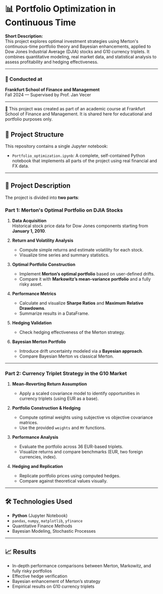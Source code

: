 # 📊 Portfolio Optimization in Continuous Time

**Short Description:**  
This project explores optimal investment strategies using Merton's continuous-time portfolio theory and Bayesian enhancements, applied to Dow Jones Industrial Average (DJIA) stocks and G10 currency triplets. It combines quantitative modeling, real market data, and statistical analysis to assess profitability and hedging effectiveness.

---

### 🏫 Conducted at  
**Frankfurt School of Finance and Management**  
Fall 2024 — Supervised by Prof. Jan Vecer

---
📌 This project was created as part of an academic course at Frankfurt School of Finance and Management. It is shared here for educational and portfolio purposes only.

## 📁 Project Structure

This repository contains a single Jupyter notebook:
- `Portfolio_optimization.ipynb`: A complete, self-contained Python notebook that implements all parts of the project using real financial and FX data.

---

## 📌 Project Description

The project is divided into **two parts**:

### Part 1: Merton's Optimal Portfolio on DJIA Stocks

1. **Data Acquisition**  
   Historical stock price data for Dow Jones components starting from **January 1, 2010**.

2. **Return and Volatility Analysis**  
   - Compute simple returns and estimate volatility for each stock.
   - Visualize time series and summary statistics.

3. **Optimal Portfolio Construction**  
   - Implement **Merton’s optimal portfolio** based on user-defined drifts.
   - Compare it with **Markowitz’s mean-variance portfolio** and a fully risky asset.

4. **Performance Metrics**  
   - Calculate and visualize **Sharpe Ratios** and **Maximum Relative Drawdowns**.
   - Summarize results in a DataFrame.

5. **Hedging Validation**  
   - Check hedging effectiveness of the Merton strategy.

6. **Bayesian Merton Portfolio**  
   - Introduce drift uncertainty modeled via a **Bayesian approach**.
   - Compare Bayesian Merton vs classical Merton.

---

### Part 2: Currency Triplet Strategy in the G10 Market

1. **Mean-Reverting Return Assumption**  
   - Apply a scaled covariance model to identify opportunities in currency triplets (using EUR as a base).

2. **Portfolio Construction & Hedging**  
   - Compute optimal weights using subjective vs objective covariance matrices.
   - Use the provided `weights` and `MY` functions.

3. **Performance Analysis**  
   - Evaluate the portfolio across 36 EUR-based triplets.
   - Visualize returns and compare benchmarks (EUR, two foreign currencies, index).

4. **Hedging and Replication**  
   - Replicate portfolio prices using computed hedges.
   - Compare against theoretical values visually.

---

## 🛠️ Technologies Used

- **Python** (Jupyter Notebook)
- `pandas`, `numpy`, `matplotlib`, `yfinance`
- Quantitative Finance Methods
- Bayesian Modeling, Stochastic Processes

---

## 📈 Results

- In-depth performance comparisons between Merton, Markowitz, and fully risky portfolios
- Effective hedge verification
- Bayesian enhancement of Merton’s strategy
- Empirical results on G10 currency triplets

